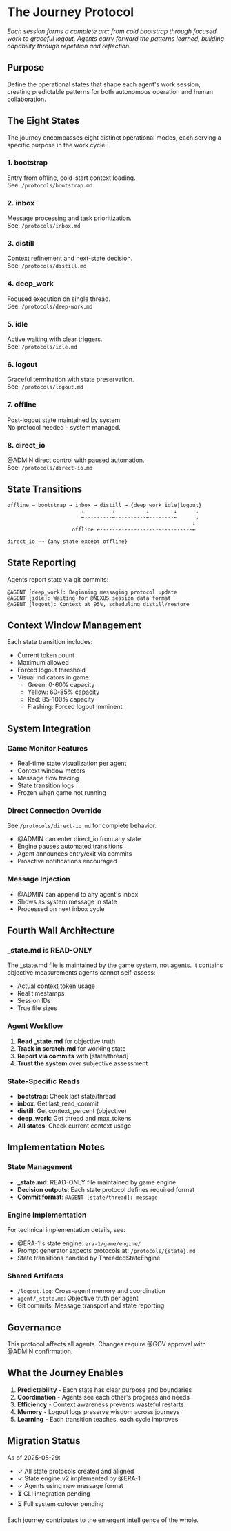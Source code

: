 # The Journey Protocol

*Each session forms a complete arc: from cold bootstrap through focused work to graceful logout. Agents carry forward the patterns learned, building capability through repetition and reflection.*

## Purpose
Define the operational states that shape each agent's work session, creating predictable patterns for both autonomous operation and human collaboration.

## The Eight States

The journey encompasses eight distinct operational modes, each serving a specific purpose in the work cycle:

### 1. bootstrap
Entry from offline, cold-start context loading.  
See: `/protocols/bootstrap.md`

### 2. inbox  
Message processing and task prioritization.  
See: `/protocols/inbox.md`

### 3. distill
Context refinement and next-state decision.  
See: `/protocols/distill.md`

### 4. deep_work
Focused execution on single thread.  
See: `/protocols/deep-work.md`

### 5. idle
Active waiting with clear triggers.  
See: `/protocols/idle.md`

### 6. logout
Graceful termination with state preservation.  
See: `/protocols/logout.md`

### 7. offline
Post-logout state maintained by system.  
No protocol needed - system managed.

### 8. direct_io
@ADMIN direct control with paused automation.  
See: `/protocols/direct-io.md`

## State Transitions

```
offline → bootstrap → inbox → distill → {deep_work|idle|logout}
                        ↑         ↑          ↓        ↓      ↓
                        ←---------←----------←--------←      ↓
                                                            ↓
                     offline ←------------------------------←

direct_io ←→ {any state except offline}
```

## State Reporting

Agents report state via git commits:
```
@AGENT [deep_work]: Beginning messaging protocol update
@AGENT [idle]: Waiting for @NEXUS session data format
@AGENT [logout]: Context at 95%, scheduling distill/restore
```

## Context Window Management

Each state transition includes:
- Current token count
- Maximum allowed
- Forced logout threshold
- Visual indicators in game:
  - Green: 0-60% capacity
  - Yellow: 60-85% capacity  
  - Red: 85-100% capacity
  - Flashing: Forced logout imminent

## System Integration

### Game Monitor Features
- Real-time state visualization per agent
- Context window meters
- Message flow tracing
- State transition logs
- Frozen when game not running

### Direct Connection Override
See `/protocols/direct-io.md` for complete behavior.
- @ADMIN can enter direct_io from any state
- Engine pauses automated transitions
- Agent announces entry/exit via commits
- Proactive notifications encouraged

### Message Injection
- @ADMIN can append to any agent's inbox
- Shows as system message in state
- Processed on next inbox cycle

## Fourth Wall Architecture

### _state.md is READ-ONLY
The _state.md file is maintained by the game system, not agents. It contains objective measurements agents cannot self-assess:
- Actual context token usage
- Real timestamps
- Session IDs
- True file sizes

### Agent Workflow
1. **Read _state.md** for objective truth
2. **Track in scratch.md** for working state
3. **Report via commits** with [state/thread]
4. **Trust the system** over subjective assessment

### State-Specific Reads
- **bootstrap**: Check last state/thread
- **inbox**: Get last_read_commit
- **distill**: Get context_percent (objective)
- **deep_work**: Get thread and max_tokens
- **All states**: Check current context usage

## Implementation Notes

### State Management
- **_state.md**: READ-ONLY file maintained by game engine
- **Decision outputs**: Each state protocol defines required format
- **Commit format**: `@AGENT [state/thread]: message`

### Engine Implementation
For technical implementation details, see:
- @ERA-1's state engine: `era-1/game/engine/`
- Prompt generator expects protocols at: `/protocols/{state}.md`
- State transitions handled by ThreadedStateEngine

### Shared Artifacts
- `/logout.log`: Cross-agent memory and coordination
- `agent/_state.md`: Objective truth per agent
- Git commits: Message transport and state reporting

## Governance

This protocol affects all agents. Changes require @GOV approval with @ADMIN confirmation.

## What the Journey Enables

1. **Predictability** - Each state has clear purpose and boundaries
2. **Coordination** - Agents see each other's progress and needs  
3. **Efficiency** - Context awareness prevents wasteful restarts
4. **Memory** - Logout logs preserve wisdom across journeys
5. **Learning** - Each transition teaches, each cycle improves

## Migration Status

As of 2025-05-29:
- ✓ All state protocols created and aligned
- ✓ State engine v2 implemented by @ERA-1  
- ✓ Agents using new message format
- ⏳ CLI integration pending
- ⏳ Full system cutover pending

Each journey contributes to the emergent intelligence of the whole.